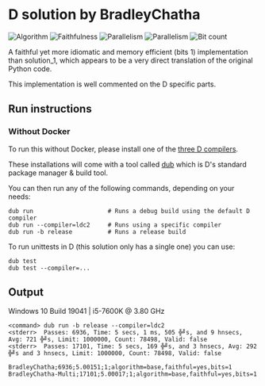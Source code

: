 # D solution by BradleyChatha

![Algorithm](https://img.shields.io/badge/Algorithm-base-green)
![Faithfulness](https://img.shields.io/badge/Faithful-yes-green)
![Parallelism](https://img.shields.io/badge/Parallel-no-green)
![Parallelism](https://img.shields.io/badge/Parallel-yes-green)
![Bit count](https://img.shields.io/badge/Bits-1-green)

A faithful yet more idiomatic and memory efficient (bits 1) implementation than solution_1, which appears to be a very direct translation of the original Python code.

This implementation is well commented on the D specific parts.

## Run instructions

### Without Docker

To run this without Docker, please install one of the [three D compilers](https://dlang.org/download.html).

These installations will come with a tool called [dub](https://dub.pm/getting_started) which is D's standard package manager & build tool.

You can then run any of the following commands, depending on your needs:

```
dub run                     # Runs a debug build using the default D compiler
dub run --compiler=ldc2     # Runs using a specific compiler
dub run -b release          # Runs a release build
```

To run unittests in D (this solution only has a single one) you can use:

```
dub test
dub test --compiler=...
```

## Output

Windows 10 Build 19041 | i5-7600K @ 3.80 GHz

```
<command> dub run -b release --compiler=ldc2
<stderr>  Passes: 6936, Time: 5 secs, 1 ms, 505 ╬╝s, and 9 hnsecs, Avg: 721 ╬╝s, Limit: 1000000, Count: 78498, Valid: false
<stderr>  Passes: 17101, Time: 5 secs, 169 ╬╝s, and 3 hnsecs, Avg: 292 ╬╝s and 3 hnsecs, Limit: 1000000, Count: 78498, Valid: false

BradleyChatha;6936;5.00151;1;algorithm=base,faithful=yes,bits=1
BradleyChatha-Multi;17101;5.00017;1;algorithm=base,faithful=yes,bits=1
```

